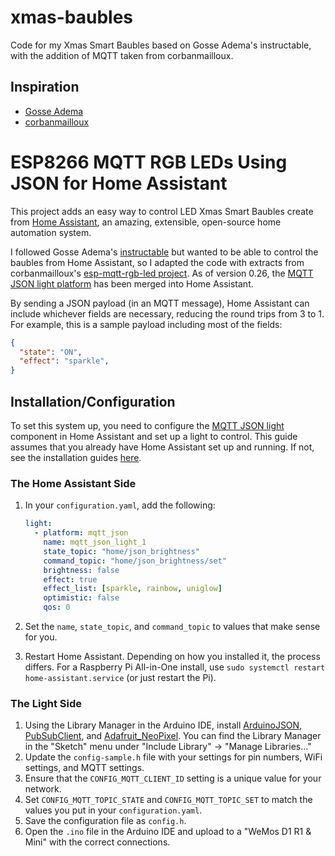 # xmas-baubles

Code for my Xmas Smart Baubles based on Gosse Adema's instructable, with the addition of MQTT taken from corbanmailloux.

## Inspiration

- [Gosse Adema](http://www.instructables.com/id/Illuminated-Christmas-Tree-Ornament-WiFi-Controlle/)
- [corbanmailloux](https://github.com/corbanmailloux/esp-mqtt-rgb-led)

# ESP8266 MQTT RGB LEDs Using JSON for Home Assistant

This project adds an easy way to control LED Xmas Smart Baubles create from [Home Assistant](https://home-assistant.io/), an amazing, extensible, open-source home automation system.

I followed Gosse Adema's [instructable](http://www.instructables.com/id/Illuminated-Christmas-Tree-Ornament-WiFi-Controlle/) but wanted to be able to control the baubles from Home Assistant, so I adapted the code with extracts from corbanmailloux's [esp-mqtt-rgb-led project](https://github.com/corbanmailloux/esp-mqtt-rgb-led).
As of version 0.26, the [MQTT JSON light platform](https://home-assistant.io/components/light.mqtt_json/) has been merged into Home Assistant.

By sending a JSON payload (in an MQTT message), Home Assistant can include whichever fields are necessary, reducing the round trips from 3 to 1. For example, this is a sample payload including most of the fields:
```json
{
  "state": "ON",
  "effect": "sparkle",
}
```

## Installation/Configuration

To set this system up, you need to configure the [MQTT JSON light](https://home-assistant.io/components/light.mqtt_json/) component in Home Assistant and set up a light to control. This guide assumes that you already have Home Assistant set up and running. If not, see the installation guides [here](https://home-assistant.io/getting-started/).

### The Home Assistant Side
1. In your `configuration.yaml`, add the following:

    ```yaml
    light:
      - platform: mqtt_json
        name: mqtt_json_light_1
        state_topic: "home/json_brightness"
        command_topic: "home/json_brightness/set"
        brightness: false
        effect: true
        effect_list: [sparkle, rainbow, uniglow]
        optimistic: false
        qos: 0


    ```
2. Set the `name`, `state_topic`, and `command_topic` to values that make sense for you.
3. Restart Home Assistant. Depending on how you installed it, the process differs. For a Raspberry Pi All-in-One install, use `sudo systemctl restart home-assistant.service` (or just restart the Pi).

### The Light Side

1. Using the Library Manager in the Arduino IDE, install [ArduinoJSON](https://github.com/bblanchon/ArduinoJson/), [PubSubClient](http://pubsubclient.knolleary.net/), and [Adafruit_NeoPixel](https://github.com/adafruit/Adafruit_NeoPixel). You can find the Library Manager in the "Sketch" menu under "Include Library" -> "Manage Libraries..."
2. Update the `config-sample.h` file with your settings for pin numbers, WiFi settings, and MQTT settings.
3. Ensure that the `CONFIG_MQTT_CLIENT_ID` setting is a unique value for your network.
4. Set `CONFIG_MQTT_TOPIC_STATE` and `CONFIG_MQTT_TOPIC_SET` to match the values you put in your `configuration.yaml`.
5. Save the configuration file as `config.h`.
6. Open the `.ino` file in the Arduino IDE and upload to a "WeMos D1 R1 & Mini" with the correct connections.